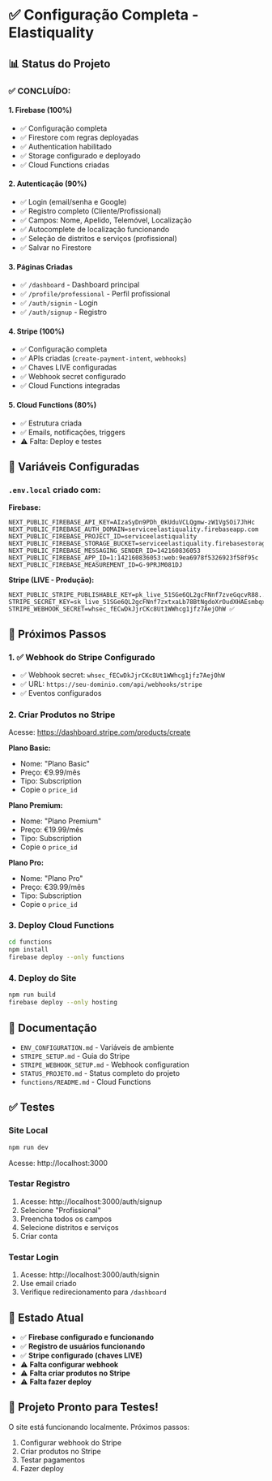 # ✅ Configuração Completa - Elastiquality

## 📊 Status do Projeto

### ✅ **CONCLUÍDO:**

#### 1. **Firebase** (100%)
- ✅ Configuração completa
- ✅ Firestore com regras deployadas
- ✅ Authentication habilitado
- ✅ Storage configurado e deployado
- ✅ Cloud Functions criadas

#### 2. **Autenticação** (90%)
- ✅ Login (email/senha e Google)
- ✅ Registro completo (Cliente/Profissional)
- ✅ Campos: Nome, Apelido, Telemóvel, Localização
- ✅ Autocomplete de localização funcionando
- ✅ Seleção de distritos e serviços (profissional)
- ✅ Salvar no Firestore

#### 3. **Páginas Criadas**
- ✅ `/dashboard` - Dashboard principal
- ✅ `/profile/professional` - Perfil profissional
- ✅ `/auth/signin` - Login
- ✅ `/auth/signup` - Registro

#### 4. **Stripe** (100%)
- ✅ Configuração completa
- ✅ APIs criadas (`create-payment-intent`, `webhooks`)
- ✅ Chaves LIVE configuradas
- ✅ Webhook secret configurado
- ✅ Cloud Functions integradas

#### 5. **Cloud Functions** (80%)
- ✅ Estrutura criada
- ✅ Emails, notificações, triggers
- ⚠️ Falta: Deploy e testes

## 🔐 Variáveis Configuradas

### `.env.local` criado com:

**Firebase:**
```env
NEXT_PUBLIC_FIREBASE_API_KEY=AIzaSyDn9PDh_0kUduVCLQgmw-zW1VgSOi7JhHc
NEXT_PUBLIC_FIREBASE_AUTH_DOMAIN=serviceelastiquality.firebaseapp.com
NEXT_PUBLIC_FIREBASE_PROJECT_ID=serviceelastiquality
NEXT_PUBLIC_FIREBASE_STORAGE_BUCKET=serviceelastiquality.firebasestorage.app
NEXT_PUBLIC_FIREBASE_MESSAGING_SENDER_ID=142160836053
NEXT_PUBLIC_FIREBASE_APP_ID=1:142160836053:web:9ea6978f5326923f58f95c
NEXT_PUBLIC_FIREBASE_MEASUREMENT_ID=G-9PRJM081DJ
```

**Stripe (LIVE - Produção):**
```env
NEXT_PUBLIC_STRIPE_PUBLISHABLE_KEY=pk_live_51SGe6QL2gcFNnf7zveGqcvR88...
STRIPE_SECRET_KEY=sk_live_51SGe6QL2gcFNnf7zxtxaLb78BtNgdoXrOudXHAEsmbqxBJ...
STRIPE_WEBHOOK_SECRET=whsec_fECwDkJjrCKc8Ut1WWhcg1jfz7AejOhW ✅
```

## 🚀 Próximos Passos

### 1. ✅ Webhook do Stripe Configurado
- ✅ Webhook secret: `whsec_fECwDkJjrCKc8Ut1WWhcg1jfz7AejOhW`
- ✅ URL: `https://seu-dominio.com/api/webhooks/stripe`
- ✅ Eventos configurados

### 2. Criar Produtos no Stripe
Acesse: https://dashboard.stripe.com/products/create

**Plano Basic:**
- Nome: "Plano Basic"
- Preço: €9.99/mês
- Tipo: Subscription
- Copie o `price_id`

**Plano Premium:**
- Nome: "Plano Premium"  
- Preço: €19.99/mês
- Tipo: Subscription
- Copie o `price_id`

**Plano Pro:**
- Nome: "Plano Pro"
- Preço: €39.99/mês
- Tipo: Subscription
- Copie o `price_id`

### 3. Deploy Cloud Functions
```bash
cd functions
npm install
firebase deploy --only functions
```

### 4. Deploy do Site
```bash
npm run build
firebase deploy --only hosting
```

## 📄 Documentação

- `ENV_CONFIGURATION.md` - Variáveis de ambiente
- `STRIPE_SETUP.md` - Guia do Stripe
- `STRIPE_WEBHOOK_SETUP.md` - Webhook configuration
- `STATUS_PROJETO.md` - Status completo do projeto
- `functions/README.md` - Cloud Functions

## ✅ Testes

### Site Local
```bash
npm run dev
```
Acesse: http://localhost:3000

### Testar Registro
1. Acesse: http://localhost:3000/auth/signup
2. Selecione "Profissional"
3. Preencha todos os campos
4. Selecione distritos e serviços
5. Criar conta

### Testar Login
1. Acesse: http://localhost:3000/auth/signin
2. Use email criado
3. Verifique redirecionamento para `/dashboard`

## 🎯 Estado Atual

- ✅ **Firebase configurado e funcionando**
- ✅ **Registro de usuários funcionando**
- ✅ **Stripe configurado (chaves LIVE)**
- ⚠️ **Falta configurar webhook**
- ⚠️ **Falta criar produtos no Stripe**
- ⚠️ **Falta fazer deploy**

## 🎉 Projeto Pronto para Testes!

O site está funcionando localmente. Próximos passos:
1. Configurar webhook do Stripe
2. Criar produtos no Stripe
3. Testar pagamentos
4. Fazer deploy

